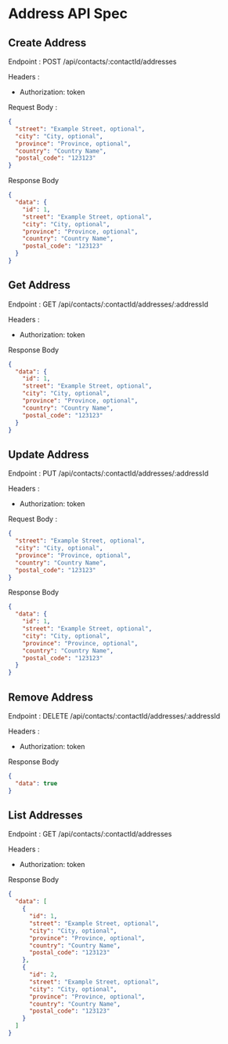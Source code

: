 # Address API Spec

## Create Address

Endpoint : POST /api/contacts/:contactId/addresses

Headers :

- Authorization: token

Request Body :

```json
{
  "street": "Example Street, optional",
  "city": "City, optional",
  "province": "Province, optional",
  "country": "Country Name",
  "postal_code": "123123"
}
```

Response Body

```json
{
  "data": {
    "id": 1,
    "street": "Example Street, optional",
    "city": "City, optional",
    "province": "Province, optional",
    "country": "Country Name",
    "postal_code": "123123"
  }
}
```

## Get Address

Endpoint : GET /api/contacts/:contactId/addresses/:addressId

Headers :

- Authorization: token

Response Body

```json
{
  "data": {
    "id": 1,
    "street": "Example Street, optional",
    "city": "City, optional",
    "province": "Province, optional",
    "country": "Country Name",
    "postal_code": "123123"
  }
}
```

## Update Address

Endpoint : PUT /api/contacts/:contactId/addresses/:addressId

Headers :

- Authorization: token

Request Body :

```json
{
  "street": "Example Street, optional",
  "city": "City, optional",
  "province": "Province, optional",
  "country": "Country Name",
  "postal_code": "123123"
}
```

Response Body

```json
{
  "data": {
    "id": 1,
    "street": "Example Street, optional",
    "city": "City, optional",
    "province": "Province, optional",
    "country": "Country Name",
    "postal_code": "123123"
  }
}
```

## Remove Address

Endpoint : DELETE /api/contacts/:contactId/addresses/:addressId

Headers :

- Authorization: token

Response Body

```json
{
  "data": true
}
```

## List Addresses

Endpoint : GET /api/contacts/:contactId/addresses

Headers :

- Authorization: token

Response Body

```json
{
  "data": [
    {
      "id": 1,
      "street": "Example Street, optional",
      "city": "City, optional",
      "province": "Province, optional",
      "country": "Country Name",
      "postal_code": "123123"
    },
    {
      "id": 2,
      "street": "Example Street, optional",
      "city": "City, optional",
      "province": "Province, optional",
      "country": "Country Name",
      "postal_code": "123123"
    }
  ]
}
```

